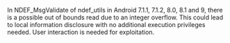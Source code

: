 In NDEF_MsgValidate of ndef_utils in Android 7.1.1, 7.1.2, 8.0, 8.1 and 9, there is a possible out of bounds read due to an integer overflow. This could lead to local information disclosure with no additional execution privileges needed. User interaction is needed for exploitation.